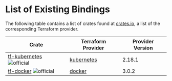 # List of Existing Bindings

The following table contains a list of crates found at [crates.io](https://crates.io/), a list of the corresponding Terraform provider.

| Crate                       | Terraform Provider | Provider Version |
| --------------------------- | ------------------ | ---------------- |
| [tf-kubernetes] ![official] | [kubernetes]       | 2.18.1           |
| [tf-docker] ![official]     | [docker]           | 3.0.2            |

[kubernetes]: https://registry.terraform.io/providers/hashicorp/kubernetes/2.18.1
[docker]: https://registry.terraform.io/providers/kreuzwerker/docker/3.0.2
[tf-kubernetes]: https://github.com/robert-oleynik/tf-kubernetes.git
[tf-docker]: https://github.com/robert-oleynik/tf-docker.git
[official]: https://img.shields.io/badge/-official-success

